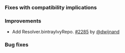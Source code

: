 
  [@dwijnand]: http://github.com/dwijnand
  [#2285]: https://github.com/sbt/sbt/pull/2285

### Fixes with compatibility implications

### Improvements

- Add Resolver.bintrayIvyRepo. [#2285][] by [@dwijnand][]

### Bug fixes
